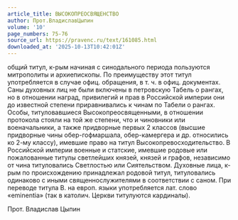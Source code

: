 ```yaml
---
article_title: ВЫСОКОПРЕОСВЯЩЕНСТВО
author: Прот.ВладиславЦыпин
volume: '10'
page_numbers: 75-76
source_url: https://pravenc.ru/text/161085.html
downloaded_at: '2025-10-13T10:42:01Z'
---
```


общий титул, к-рым начиная с синодального периода пользуются митрополиты и архиепископы. По преимуществу этот титул употребляется в случае офиц. обращения, в т. ч. в офиц. документах. Саны духовных лиц не были включены в петровскую Табель о рангах, но в отношении наград, привилегий и прав в Российской империи они до известной степени приравнивались к чинам по Табели о рангах. Особы, титуловавшиеся Высокопреосвященными, в отношении протокола стояли на той же степени, что и чиновники или военачальники, а также придворные первых 2 классов (высшие придворные чины обер-гофмаршала, обер-камергера и др. относились ко 2-му классу), имевшие право на титул Высокопревосходительство. В Российской империи военные и статские, имевшие родовые или пожалованные титулы светлейших князей, князей и графов, независимо от чина титуловались Светлостью или Сиятельством. Духовные лица, к-рым по происхождению принадлежал родовой титул, титуловались одинаково с иными священнослужителями в соответствии с саном. При переводе титула В. на европ. языки употребляется лат. слово «eminentia» (так в католич. Церкви титулуются кардиналы).

Прот.  Владислав   Цыпин

